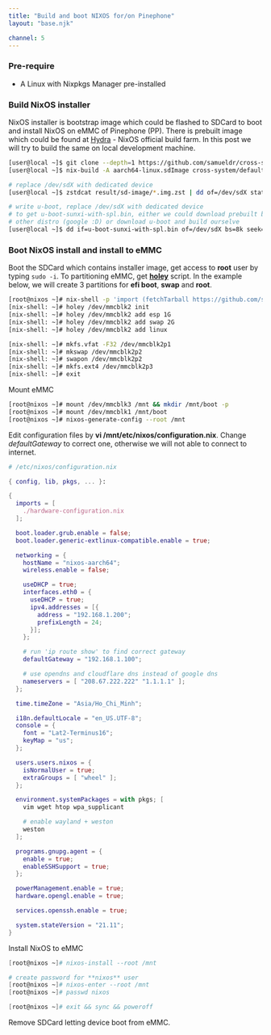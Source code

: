 ```yaml
---
title: "Build and boot NIXOS for/on Pinephone"
layout: "base.njk"

channel: 5
---
```


### Pre-require

* A Linux with Nixpkgs Manager pre-installed

### Build NixOS installer

NixOS installer is bootstrap image which could be flashed to SDCard to boot and install NixOS on eMMC of Pinephone (PP).
There is prebuilt image which could be found at [Hydra](https://hydra.nixos.org)  - NixOS official build farm. In this post we will try to build the same on local development machine.

```bash
[user@local ~]$ git clone --depth=1 https://github.com/samueldr/cross-system
[user@local ~]$ nix-build -A aarch64-linux.sdImage cross-system/default.nix

# replace /dev/sdX with dedicated device
[user@local ~]$ zstdcat result/sd-image/*.img.zst | dd of=/dev/sdX status=progress

# write u-boot, replace /dev/sdX with dedicated device
# to get u-boot-sunxi-with-spl.bin, either we could download prebuilt binary from
# other distro (google :D) or download u-boot and build ourselve
[user@local ~]$ dd if=u-boot-sunxi-with-spl.bin of=/dev/sdX bs=8k seek=1
```

### Boot NixOS install and install to eMMC

Boot the SDCard which contains installer image, get access to **root** user by typing `sudo -i`. To partitioning eMMC, get [**holey**](https://github.com/samueldr/holey) script.
In the example below, we will create 3 partitions for **efi boot**, **swap** and **root**.

```bash
[root@nixos ~]# nix-shell -p 'import (fetchTarball https://github.com/samueldr/holey/archive/master.tar.gz) {}'
[nix-shell: ~]# holey /dev/mmcblk2 init
[nix-shell: ~]# holey /dev/mmcblk2 add esp 1G
[nix-shell: ~]# holey /dev/mmcblk2 add swap 2G
[nix-shell: ~]# holey /dev/mmcblk2 add linux

[nix-shell: ~]# mkfs.vfat -F32 /dev/mmcblk2p1
[nix-shell: ~]# mkswap /dev/mmcblk2p2
[nix-shell: ~]# swapon /dev/mmcblk2p2
[nix-shell: ~]# mkfs.ext4 /dev/mmcblk2p3
[nix-shell: ~]# exit
```

Mount eMMC
```bash
[root@nixos ~]# mount /dev/mmcblk3 /mnt && mkdir /mnt/boot -p
[root@nixos ~]# mount /dev/mmcblk1 /mnt/boot
[root@nixos ~]# nixos-generate-config --root /mnt
```

Edit configuration files by **vi /mnt/etc/nixos/configuration.nix**. Change *defaultGateway* to correct one, otherwise we will not able to connect to internet.

```nix
# /etc/nixos/configuration.nix

{ config, lib, pkgs, ... }:

{
  imports = [
    ./hardware-configuration.nix
  ];

  boot.loader.grub.enable = false;
  boot.loader.generic-extlinux-compatible.enable = true;

  networking = {
    hostName = "nixos-aarch64";
    wireless.enable = false;

    useDHCP = true;
    interfaces.eth0 = {
      useDHCP = true;
      ipv4.addresses = [{
	    address = "192.168.1.200";
	    prefixLength = 24;
      }];
    };

    # run 'ip route show' to find correct gateway
    defaultGateway = "192.168.1.100";

    # use opendns and cloudflare dns instead of google dns
    nameservers = [ "208.67.222.222" "1.1.1.1" ];
  };

  time.timeZone = "Asia/Ho_Chi_Minh";

  i18n.defaultLocale = "en_US.UTF-8";
  console = {
    font = "Lat2-Terminus16";
    keyMap = "us";
  };

  users.users.nixos = {
    isNormalUser = true;
    extraGroups = [ "wheel" ];
  };

  environment.systemPackages = with pkgs; [
    vim wget htop wpa_supplicant

    # enable wayland + weston
    weston
  ];

  programs.gnupg.agent = {
    enable = true;
    enableSSHSupport = true;
  };

  powerManagement.enable = true;
  hardware.opengl.enable = true;

  services.openssh.enable = true;

  system.stateVersion = "21.11";
}
```

Install NixOS to eMMC

```nix
[root@nixos ~]# nixos-install --root /mnt

# create password for **nixos** user
[root@nixos ~]# nixos-enter --root /mnt
[root@nixos ~]# passwd nixos

[root@nixos ~]# exit && sync && poweroff
```

Remove SDCard letting device boot from eMMC.
